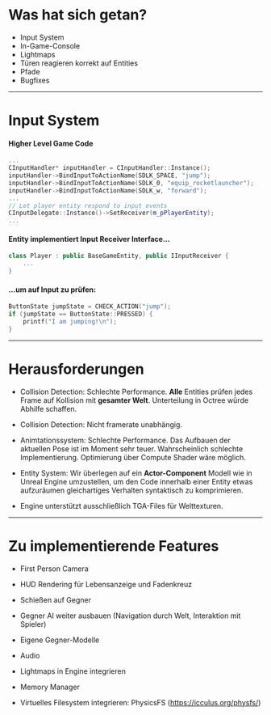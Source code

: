# Was hat sich getan?
- Input System
- In-Game-Console
- Lightmaps
- Türen reagieren korrekt auf Entities
- Pfade
- Bugfixes

---

# Input System

#### Higher Level Game Code

```cpp
...
CInputHandler* inputHandler = CInputHandler::Instance();
inputHandler->BindInputToActionName(SDLK_SPACE, "jump");
inputHandler->BindInputToActionName(SDLK_0, "equip_rocketlauncher");
inputHandler->BindInputToActionName(SDLK_w, "forward");
...
// Let player entity respond to input events
CInputDelegate::Instance()->SetReceiver(m_pPlayerEntity);
...

```

#### Entity implementiert Input Receiver Interface...
```cpp
class Player : public BaseGameEntity, public IInputReceiver {
    ...
}
```

#### ...um auf Input zu prüfen:
```cpp
ButtonState jumpState = CHECK_ACTION("jump");
if (jumpState == ButtonState::PRESSED) {
    printf("I am jumping!\n");
}
```

---

# Herausforderungen

- Collision Detection: Schlechte Performance. **Alle** Entities prüfen jedes Frame auf Kollision mit
**gesamter Welt**. Unterteilung in Octree würde Abhilfe schaffen.

- Collision Detection: Nicht framerate unabhängig.

- Animtationssystem: Schlechte Performance. Das Aufbauen der aktuellen Pose ist im Moment sehr teuer.
Wahrscheinlich schlechte Implementierung. Optimierung über Compute Shader wäre möglich.

- Entity System: Wir überlegen auf ein **Actor-Component** Modell wie in Unreal Engine umzustellen,
um den Code innerhalb einer Entity etwas aufzuräumen gleichartiges Verhalten syntaktisch zu komprimieren.

- Engine unterstützt ausschließlich TGA-Files für Welttexturen.

---

# Zu implementierende Features

- First Person Camera

- HUD Rendering für Lebensanzeige und Fadenkreuz

- Schießen auf Gegner

- Gegner AI weiter ausbauen (Navigation durch Welt, Interaktion mit Spieler)

- Eigene Gegner-Modelle

- Audio

- Lightmaps in Engine integrieren

- Memory Manager

- Virtuelles Filesystem integrieren: PhysicsFS (https://icculus.org/physfs/)






